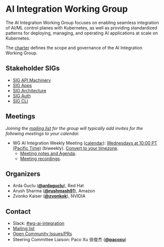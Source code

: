 <!---
This is an autogenerated file!

Please do not edit this file directly, but instead make changes to the
sigs.yaml file in the project root.

To understand how this file is generated, see https://git.k8s.io/community/generator/README.md
--->
# AI Integration Working Group

The AI Integration Working Group focuses on enabling seamless integration of AI/ML control planes with Kubernetes, as well as providing standardized patterns for deploying, managing, and operating AI applications at scale on Kubernetes.

The [charter](charter.md) defines the scope and governance of the AI Integration Working Group.

## Stakeholder SIGs
* [SIG API Machinery](/sig-api-machinery)
* [SIG Apps](/sig-apps)
* [SIG Architecture](/sig-architecture)
* [SIG Auth](/sig-auth)
* [SIG CLI](/sig-cli)

## Meetings
*Joining the [mailing list](https://groups.google.com/a/kubernetes.io/g/wg-ai-integration) for the group will typically add invites for the following meetings to your calendar.*
* WG AI Integration Weekly Meeting ([calendar](https://calendar.google.com/calendar/embed?src=71ef14cc0995618018b12614c63ca482d667e2922ff5b94d9fb0cfd32d4efada%40group.calendar.google.com)): [Wednesdays at 10:00 PT (Pacific Time)](https://zoom.us/j/95637970280?pwd=3Ys5MQF5hKoeWDazUsMdgt5FiRxbSs.1) (biweekly). [Convert to your timezone](http://www.thetimezoneconverter.com/?t=10%3A00&tz=PT%20%28Pacific%20Time%29).
  * [Meeting notes and Agenda](https://docs.google.com/document/d/1on_SPg4Xdk9cDCXKbkxn9VMJTx4ZjTV_nBn1XEKA88E/edit).
  * [Meeting recordings](https://www.youtube.com/playlist?list=PL69nYSiGNLP2qquAg1qpaKphnRlFx-w7R).

## Organizers

* Arda Guclu (**[@ardaguclu](https://github.com/ardaguclu)**), Red Hat
* Arush Sharma (**[@rushmash91](https://github.com/rushmash91)**), Amazon
* Zvonko Kaiser (**[@zvonkok](https://github.com/zvonkok)**), NVIDIA

## Contact
- Slack: [#wg-ai-integration](https://kubernetes.slack.com/messages/wg-ai-integration)
- [Mailing list](https://groups.google.com/a/kubernetes.io/g/wg-ai-integration)
- [Open Community Issues/PRs](https://github.com/kubernetes/community/labels/wg%2Fai-integration)
- Steering Committee Liaison: Paco Xu 徐俊杰 (**[@pacoxu](https://github.com/pacoxu)**)
<!-- BEGIN CUSTOM CONTENT -->

<!-- END CUSTOM CONTENT -->
